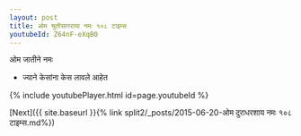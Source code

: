 ```yaml
---
layout: post
title: ओम श्रुतीसागराया नमः १०८ टाइम्स
youtubeId: Z64nF-eXqB0
---
```

 
 
 ओम जातीने नमः  
 
 -  ज्याने केसांना केस लावले आहेत 
 
  
 
  
 
 
 
 
 
 


{% include youtubePlayer.html id=page.youtubeId %}
 
[Next]({{ site.baseurl }}{% link  split2/_posts/2015-06-20-ओम दुराधरशाय नमः १०८ टाइम्स.md%})
 
